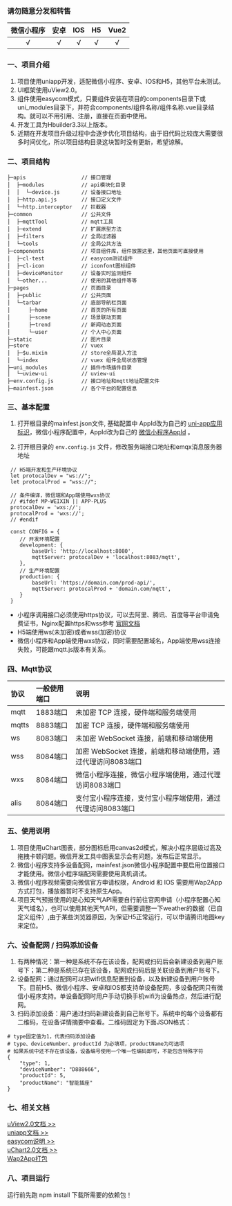 ### 请勿随意分发和转售

|微信小程序|安卓|IOS|H5|Vue2|
|:---:|:---:|:---:|:---:|:---:|
|√|√|√|√|√|


### 一、项目介绍
1. 项目使用uniapp开发，适配微信小程序、安卓、IOS和H5，其他平台未测试。
2. UI框架使用uView2.0。
3. 组件使用easycom模式，只要组件安装在项目的components目录下或uni_modules目录下，并符合components/组件名称/组件名称.vue目录结构。就可以不用引用、注册，直接在页面中使用。
4. 开发工具为Hbuilder3.3以上版本。
5. 近期在开发项目升级过程中会逐步优化项目结构，由于旧代码比较庞大需要很多时间优化，所以项目结构目录这块暂时没有更新，希望谅解。


###	二、项目结构

```
├─apis                  // 接口管理
│  ├─modules            // api模块化目录
│  │  └─device.js       // 设备接口地址
│  ├─http.api.js        // 接口定义文件
│  └─http.interceptor   // 拦截器
├─common                // 公共文件
│  ├─mqttTool           // mqtt工具
│  ├─extend             // 扩展原型方法
│  ├─filters            // 全局过滤器
│  └─tools              // 全局公共方法
├─components            // 项目组件库，组件放置这里，其他页面可直接使用
│  ├─cl-test            // easycom测试组件
│  ├─cl-icon            // iconfont图标组件
│  ├─deviceMonitor      // 设备实时监测组件
│  └─other...           // 使用的其他组件等等
├─pages                 // 页面目录
│  ├─public             // 公共页面
│  └─tarbar             // 底部导航栏页面
│      ├─home           // 首页的所有页面
│      ├─scene          // 场景联动页面
│      ├─trend          // 新闻动态页面
│      └─user           // 个人中心页面
├─static                // 图片目录
├─store                 // vuex
│  ├─$u.mixin           // store全局混入方法
│  └─index              // vuex 组件全局状态管理
├─uni_modules           // 插件市场插件目录
│  └─uview-ui           // uview-ui	
├─env.config.js         // 接口地址和mqtt地址配置文件
├─mainfest.json         // 各个平台的配置信息
```

### 三、基本配置
1. 打开根目录的mainfest.json文件, 基础配置中 AppId改为自己的 [uni-app应用标识](https://ask.dcloud.net.cn/article/35907)，微信小程序配置中，AppId改为自己的 [微信小程序AppId](https://mp.weixin.qq.com/) 。

2. 打开根目录的 `env.config.js` 文件，修改服务端接口地址和emqx消息服务器地址
```
 // H5端开发和生产环境协议
 let protocalDev = "ws://";
 let protocalProd = "wss://";
 
 // 条件编译，微信端和App端使用wxs协议
 // #ifdef MP-WEIXIN || APP-PLUS
 protocalDev = 'wxs://';
 protocalProd = 'wxs://';
 // #endif
 
 const CONFIG = {
 	// 开发环境配置
 	development: {
 		baseUrl: 'http://localhost:8080',
 		mqttServer: protocalDev + 'localhost:8083/mqtt',
 	},
 	// 生产环境配置
 	production: {
 		baseUrl: 'https://domain.com/prod-api/',
 		mqttServer: protocalProd + 'domain.com/mqtt',
 	}
 }
```

* 小程序调用接口必须使用https协议，可以去阿里、腾讯、百度等平台申请免费证书，Nginx配置https和wss参考 [官网文档](https://fastbee.cn/doc/pages/applet/)
* H5端使用ws(未加密)或者wss(加密)协议
* 微信小程序和App端使用wxs协议，同时需要配置域名，App端使用wss连接失败，可能跟mqtt.js版本有关系。

### 四、Mqtt协议
|协议  |一般使用端口 |说明               |
|:-----|:----------|:------------------|
| mqtt | 1883端口   | 未加密 TCP 连接，硬件端和服务端使用|
| mqtts| 8883端口   | 加密 TCP 连接，硬件端和服务端使用|
| ws   | 8083端口   | 未加密 WebSocket 连接，前端和移动端使用|
| wss  | 8084端口   | 加密 WebSocket 连接，前端和移动端使用，通过代理访问8083端口|
| wxs  | 8084端口   | 微信小程序连接，微信小程序端使用，通过代理访问8083端口|
| alis | 8084端口   | 支付宝小程序连接，支付宝小程序端使用，通过代理访问8083端口|

### 五、使用说明
1. 项目使用uChart图表，部分图标启用canvas2d模式，解决小程序层级过高及拖拽卡顿问题。微信开发工具中图表显示会有问题，发布后正常显示。
2. 微信小程序支持多设备配网，mainfest.json微信小程序配置中要启用位置接口才能使用。微信小程序端配网需要使用真机调试。
3. 微信小程序视频需要向微信官方申请权限，Android 和 IOS 需要用Wap2App 方式打包，播放器暂时不支持原生App。
4. 项目天气预报使用的是心知天气API需要自行前往官网申请（小程序配置心知天气域名），也可以使用其他天气API，但需要调整一下weather的数据（已自定义组件）,由于某些浏览器原因，为保证H5正常运行，可以申请腾讯地图key来定位。

### 六、设备配网 / 扫码添加设备
1. 有两种情况：第一种是系统不存在该设备，配网或扫码后会新建设备到用户账号下；第二种是系统已存在该设备，配网或扫码后是关联设备到用户账号下。
2. 设备配网：通过配网可以把wifi信息配置到设备，以及新建设备到用户账号下。目前H5、微信小程序、安卓和IOS都支持单设备配网，多设备配网只有微信小程序支持。单设备配网时用户手动切换手机wifi为设备热点，然后进行配网。
3. 扫码添加设备：用户通过扫码新建设备到自己账号下。系统中的每个设备都有二维码，在设备详情摘要中查看。二维码固定为下面JSON格式：
```
# type固定值为1，代表扫码添加设备
# type、deviceNumber、productId 为必填项，productName为可选项
# 如果系统中还不存在该设备，设备编号使用一个唯一性编码即可，不能包含特殊字符
{
	"type": 1,
	"deviceNumber": "D888666",
	"productId": 5,
	"productName": "智能插座"
}
```

### 七、相关文档
[uView2.0文档 >>](https://www.uviewui.com/components/intro.html) <br />
[uniapp文档 >>](https://uniapp.dcloud.io/tutorial/)  <br />
[easycom说明 >>](https://uniapp.dcloud.io/component/#easycom%E7%BB%84%E4%BB%B6%E8%A7%84%E8%8C%83) <br />
[uChart2.0文档 >>](https://www.ucharts.cn/v2/#/guide/index) <br />
[Wap2App打包](https://code.wumei.live/ultimate/wumei-smart/-/wikis/Wap2App打包)

### 八、项目运行
运行前先跑 npm install 下载所需要的依赖包！
